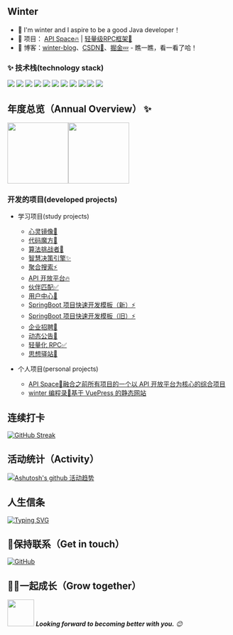 ## Winter

- 🌹 I'm winter and I aspire to be a good Java developer！
- 🏡 项目： <a href="https://github.com/lhccong/we-go" target="_blank">API Space🔥</a> | <a href="https://github.com/lhccong/CRPC" target="_blank">轻量级RPC框架🚀</a>
- :pencil: 博客：[winter-blog](https://blog/vdong.wang)、[CSDN💬](https://blog.csdn.net/winter)、[掘金💤](https://juejin.cn/user/1146154496301956) - 瞧一瞧，看一看了哈！


### ✨ 技术栈(technology stack)   

![](https://img.shields.io/badge/-Java-4C7491?style=flat-square&logo=java&logoColor=fff)
![](https://img.shields.io/badge/-Spring-5FB832?style=flat-square&logo=Spring&logoColor=fff)
![](https://img.shields.io/badge/-Python-3e74a2?style=flat-square&logo=Python&logoColor=fff)
![](https://img.shields.io/badge/-Node.js-339933?style=flat-square&logo=Node.js&logoColor=fff)
![](https://img.shields.io/badge/-Vue-4fc08d?style=flat-square&logo=Vue.js&logoColor=fff)
![](https://img.shields.io/badge/-React-2d98ce?style=flat-square&logo=React&logoColor=fff)
![](https://img.shields.io/badge/-Docker-2496ED?style=flat-square&logo=Docker&logoColor=fff)
![](https://img.shields.io/badge/-Linux-000000?style=flat-square&logo=Linux&logoColor=fff)
![](https://img.shields.io/badge/-MySQL-4479A1?style=flat-square&logo=MySQL&logoColor=fff)
![](https://img.shields.io/badge/-Redis-DC382D?style=flat-square&logo=Redis&logoColor=fff)
![](https://img.shields.io/badge/-Git-E84E31?style=flat-square&logo=Git&logoColor=fff)


## 年度总览（Annual Overview） ✨

<img align="" height="137px" src="https://github-readme-stats.vercel.app/api?username=wwdhbw&hide_title=true&hide_border=true&show_icons=true&include_all_commits=true&line_height=21&bg_color=0,EC6C6C,FFD479,FFFC79,73FA79&theme=graywhite&locale=cn" /><img align="" height="137px" src="https://github-readme-stats.vercel.app/api/top-langs/?username=wwdhbw&hide_title=true&hide_border=true&layout=compact&bg_color=0,73FA79,73FDFF,D783FF&theme=graywhite&locale=cn" />

### 开发的项目(developed projects)

- 学习项目(study projects)
  - [心灵镜像💭](https://github.com/wwdhbw/winter-ai-answer-backend)
  - [代码魔方🌱](https://github.com/wwdhbw/winter-gen-code-backend)
  - [算法挑战者🚀](https://github.com/wwdhbw/winter-oj-backend)
  - [智慧决策引擎✨](https://github.com/wwdhbw/winter-bi-backend)
  - [聚合搜索⚡](https://github.com/wwdhbw/winter-search-backend)
  - [API 开放平台🔥](https://github.com/wwdhbw/winter-api-backend)
  - [伙伴匹配✅](https://github.com/wwdhbw/winter-friend-backend)
  - [用户中心💭](https://github.com/wwdhbw/winter-user-center-backend)
  - [SpringBoot 项目快速开发模板（新）⚡](https://github.com/wwdhbw/springboot-init-new)
  - [SpringBoot 项目快速开发模板（旧）⚡](https://github.com/wwdhbw/springboot-init-old)
  - [企业招聘🚀](https://github.com/wwdhbw/winter-invite-job-backend)
  - [动态公告💭](https://github.com/wwdhbw/winter-announcement-backend)
  - [轻量化 RPC✅](https://github.com/wwdhbw/winter-rpc-backend)
  - [思想驿站🌱](https://github.com/lhccong/wanwu-generator)

- 个人项目(personal projects)
  - [API Space🚀融合之前所有项目的一个以 API 开放平台为核心的综合项目](https://github.com/wwdhbw/winter-api-space-backend)
  - [winter 编程录🌱基于 VuePress 的静态网站](https://github.com/wwdhbw/winter-programming-directory)

## 连续打卡
[![GitHub Streak](https://streak-stats.demolab.com/?user=wwdhbw)](https://git.io/streak-stats)

## 活动统计（Activity）

[![Ashutosh's github 活动趋势](https://github-readme-activity-graph.vercel.app/graph?username=wwdhbw&theme=github-compact)](https://github.com/ashutosh00710/github-readme-activity-graph)

## 人生信条
[![Typing SVG](https://readme-typing-svg.demolab.com/?lines=路虽远行则将至;事虽难做则必成)](https://git.io/typing-svg)

## 🎉保持联系（Get in touch）

[![GitHub](https://img.shields.io/badge/GitHub-grey?logo=github)](https://github.com/wwdhbw)

## 👬🏻一起成长（Grow together）

<img src="https://media.giphy.com/media/LnQjpWaON8nhr21vNW/giphy.gif" width="60"> <em><b>Looking forward to becoming better with you.</b> 😊</em>
